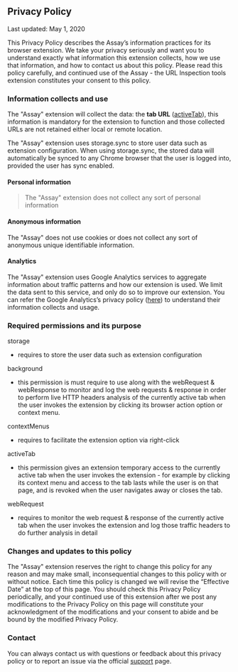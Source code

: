 ## Privacy Policy
Last updated: May 1, 2020

This Privacy Policy describes the Assay’s information practices for its browser extension. We take your privacy seriously and want you to understand exactly what information this extension collects, how we use that information, and how to contact us about this policy. Please read this policy carefully, and continued use of the Assay - the URL Inspection tools extension constitutes your consent to this policy.

### Information collects and use

The "Assay" extension will collect the data: the **tab URL** ([activeTab](https://developer.chrome.com/extensions/activeTab)), this information is mandatory for the extension to function and those collected URLs are not retained either local or remote location.

The "Assay" extension uses storage.sync to store user data such as extension configuration. When using storage.sync, the stored data will automatically be synced to any Chrome browser that the user is logged into, provided the user has sync enabled.

#### Personal information

> The "Assay" extension does not collect any sort of personal information

#### Anonymous information

The "Assay" does not use cookies or does not collect any sort of anonymous unique identifiable information.

#### Analytics

The "Assay" extension uses Google Analytics services to aggregate information about traffic patterns and how our extension is used. We limit the data sent to this service, and only do so to improve our extension. You can refer the Google Analytics’s privacy policy ([here](https://support.google.com/analytics/answer/6004245)) to understand their information collects and usage.

### Required permissions and its purpose

storage
- requires to store the user data such as extension configuration

background
- this permission is must require to use along with the webRequest & webResponse to monitor and log the web requests & response in order to perform live HTTP headers analysis of the currently active tab when the user invokes the extension by clicking its browser action option or context menu.

contextMenus
- requires to facilitate the extension option via right-click

activeTab
- this permission gives an extension temporary access to the currently active tab when the user invokes the extension - for example by clicking its context menu and access to the tab lasts while the user is on that page, and is revoked when the user navigates away or closes the tab.

webRequest
- requires to monitor the web request & response of the currently active tab when the user invokes the extension and log those traffic headers to do further analysis in detail

### Changes and updates to this policy

The "Assay" extension reserves the right to change this policy for any reason and may make small, inconsequential changes to this policy with or without notice. Each time this policy is changed we will revise the “Effective Date” at the top of this page. You should check this Privacy Policy periodically, and your continued use of this extension after we post any modifications to the Privacy Policy on this page will constitute your acknowledgment of the modifications and your consent to abide and be bound by the modified Privacy Policy.

### Contact

You can always contact us with questions or feedback about this privacy policy or to report an issue via the official [support](https://chrome.google.com/webstore/search/d09r?_category=extensions) page.
